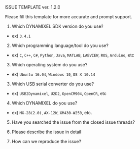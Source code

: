 ISSUE TEMPLATE ver. 1.2.0

Please fill this template for more accurate and prompt support.

1. Which DYNAMIXEL SDK version do you use?
  - ex) `3.4.1`

2. Which programming language/tool do you use?
  - ex) `C`, `C++`, `C#`, `Python`, `Java`, `MATLAB`, `LABVIEW`, `ROS`, `Arduino`, etc

3. Which operating system do you use?
  - ex) `Ubuntu 16.04`, `Windows 10`, `OS X 10.14`

3. Which USB serial converter do you use?
  - ex) `USB2Dynamixel`, `U2D2`, `OpenCM904`, `OpenCR`, etc

4. Which DYNAMIXEL do you use?
  - ex) `MX-28(2.0)`, `AX-12W`, `XM430-W250`, etc.

5. Have you searched the issue from the closed issue threads?

6. Please describe the issue in detail

7. How can we reproduce the issue?
